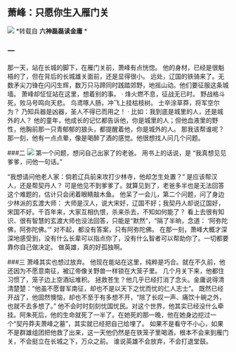 ## 萧峰：只愿你生入雁门关

![]('/assert/1.jpg')
*转载自 **六神磊磊读金庸** *

### 一
那一天，站在长城的脚下，在雁门关前，萧峰有点恍惚。
他的身材，已经是很魁梧的了，但在背后的长城雄关面前，还是显得很小。
远处，辽国的铁骑来了。无数矛尖刀锋在闪闪生辉，数万只马蹄同时践踏郊野，地摇山动。他们要征服这条城墙。
萧峰却怔怔站在这里，想着别的事。
·
烽火燃不息，征战无已时。
野战格斗死，败马号鸣向天悲。
鸟鸢啄人肠，冲飞上挂枯枝树。
士卒涂草莽，将军空尔为？
乃知兵器是凶器，圣人不得已而用之！
·
比如：我到底是城里的人，还是城外的人？
他的童年，他成长的记忆都告诉他，你是城里的人；但他血液里的野性，他胸前那一只青郁郁的狼头，都提醒着他，你是城外的人。
那我该帮谁呢？
那一刻，他有一点点晕，像是喝醉了酒的感觉。他很想找人问几个问题。

###二
![]('/assert/2.jpg')
第一个问题，想问自己出家了的老爸。
用书上的话说，是 “我真想见见爹爹，问他一句话。”

“我想请问他老人家：倘若辽兵前来攻打少林寺，他却怎生处置？”
是应该帮汉人，还是帮契丹人？
可是他见不到爹爹了。就算见到了，老爸多半也是无法回答这个难题的，估计只会闭着眼睛敲木鱼。
他呆了一会儿，第二个问题，问了身边少林派的玄渡大师：
大师是汉人，说大宋好，辽国不好；我契丹人却说辽国好，宋国不好。千百年来，大家互相仇恨，杀来杀去，不知如何能了？
看上去很有知识、很有智慧的玄渡大师也没法回答，只能是“默然”，“隔了半晌，念道： ‘阿弥陀佛，阿弥陀佛。’”
对不起，都没有答案，只有阿弥陀佛。
在那一刻，萧峰大概才深深地感受到，没有什么长辈可以指点你了，没有什么智者可以帮助你了。一切都要靠你自己做决定。
做英雄，真的好孤独啊。

###三
萧峰其实也想过放弃。
他现在能站在这里，纯粹是巧合。就在不久前，他还因为不愿意南征，被辽帝像关野兽一样锁在大笼子里。
几个月关下来，他都住习惯了，笼子边上空酒坛堆积。
拯救苍生？他几乎已经打消了念头。金庸说得清清楚楚：“他虽不愿督军南征，却也不是以天下之忧而忧的仁人志士”。
既然已经开战了，他固然懊恼，却也不至于有多想不开，“除了长叹一声、痛饮十碗之外，也就不去多想了。”
他不会时时刻刻忧国忧民。对这个世界，他其实已经没什么牵挂。阿朱死后，他的生命就死了一半了。在她死的那一晚，他在她身边挖过一个“契丹莽夫萧峰之墓”，其实就已经把自己给埋了。
如果不是看守不小心，如果不是群雄组团把他救了出来，这一天他仍然是在铁笼子里喝酒，根本不会来到雁门关，不会挺立在长城之下，万众之前。
谁说英雄不会放弃，不会打退堂鼓。

